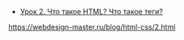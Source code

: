 * [Урок 2. Что такое HTML? Что такое теги?](https://youtu.be/fQEP--IQaLM)

https://webdesign-master.ru/blog/html-css/2.html